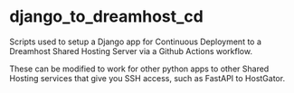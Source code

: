 # django_to_dreamhost_cd
Scripts used to setup a Django app for Continuous Deployment to a Dreamhost Shared Hosting Server via a Github Actions workflow.

These can be modified to work for other python apps to other Shared Hosting services that give you SSH access, such as FastAPI to HostGator.
